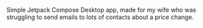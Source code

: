 Simple Jetpack Compose Desktop app, made for my wife who was struggling to send emails to lots of contacts about a price change.
